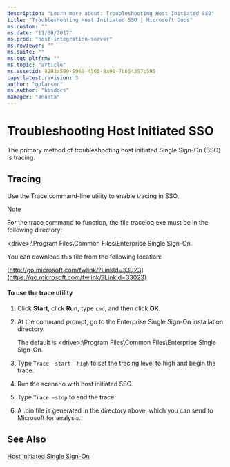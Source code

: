 ```yaml
---
description: "Learn more about: Troubleshooting Host Initiated SSO"
title: "Troubleshooting Host Initiated SSO | Microsoft Docs"
ms.custom: ""
ms.date: "11/30/2017"
ms.prod: "host-integration-server"
ms.reviewer: ""
ms.suite: ""
ms.tgt_pltfrm: ""
ms.topic: "article"
ms.assetid: 8293a599-5969-4566-8a90-7b654357c595
caps.latest.revision: 3
author: "gplarsen"
ms.author: "hisdocs"
manager: "anneta"
---
```

# Troubleshooting Host Initiated SSO
The primary method of troubleshooting host initiated Single Sign-On (SSO) is tracing.

## Tracing
 Use the Trace command-line utility to enable tracing in SSO.

> [!NOTE]
>  For the trace command to function, the file tracelog.exe must be in the following directory:
>
>  \<drive>:\Program Files\Common Files\Enterprise Single Sign-On.
>
>  You can download this file from the following location:
>
>  [http://go.microsoft.com/fwlink/?LinkId=33023](https://go.microsoft.com/fwlink/?LinkId=33023)

#### To use the trace utility

1.  Click **Start**, click **Run**, type `cmd`, and then click **OK**.

2.  At the command prompt, go to the Enterprise Single Sign-On installation directory.

     The default is \<drive>:\Program Files\Common Files\Enterprise Single Sign-On.

3.  Type `Trace –start –high` to set the tracing level to high and begin the trace.

4.  Run the scenario with host initiated SSO.

5.  Type `Trace –stop` to end the trace.

6.  A .bin file is generated in the directory above, which you can send to Microsoft for analysis.

## See Also
 [Host Initiated Single Sign-On](../esso/host-initiated-single-sign-on.md)
